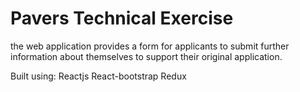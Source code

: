 # Pavers Technical Exercise 
the web application provides a form for applicants to submit further information about themselves to support their original application.

Built using:
Reactjs
React-bootstrap
Redux
